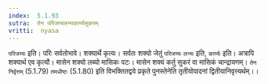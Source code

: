 ```yaml
---
index:  5.1.93
sutra:  तेन परिजय्यलभ्यकार्य्यसुकरम्
vritti:  nyasa
---
```


`परिजय्यः` इति। परिः सर्वतोभावे। शक्यार्थे कृत्यः। सर्वतः शक्यो जेतुं `परिजय्यः` `लभ्यः` इति, `कार्य्यः` इति। अत्रापि शक्यार्थ एव कृत्यौ। मासेन शक्यो लब्यो मासिकः पटः। मासेन शक्यं कर्तु सुकरं वा मासिकं चान्द्रायणम्। `तेन निर्वृत्तम्` (5.1.79) `तमधीष्टः` (5.1.80) इति विभक्तितद्वये प्रकृते पुनस्तेनेति तृतीयोपादनां द्वितीयानिवृत्त्यर्थम्।।

